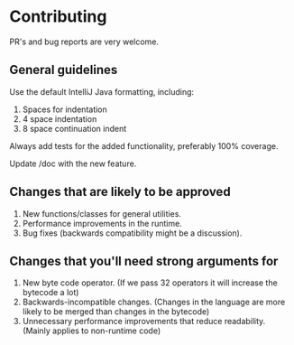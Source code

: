 # Contributing

PR's and bug reports are very welcome.

## General guidelines

Use the default IntelliJ Java formatting, including:

1. Spaces for indentation
2. 4 space indentation
3. 8 space continuation indent

Always add tests for the added functionality, preferably 100% coverage.

Update /doc with the new feature.

## Changes that are likely to be approved

1. New functions/classes for general utilities.
2. Performance improvements in the runtime.
3. Bug fixes (backwards compatibility might be a discussion).

## Changes that you'll need strong arguments for

1. New byte code operator. (If we pass 32 operators it will increase the bytecode a lot)
2. Backwards-incompatible changes. (Changes in the language are more likely to be merged than changes in the bytecode)
3. Unnecessary performance improvements that reduce readability. (Mainly applies to non-runtime code)
